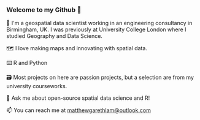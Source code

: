 ### Welcome to my Github 👋
🌱 I'm a geospatial data scientist working in an engineering consultancy in Birmingham, UK. I was previously at University College London where I studied Geography and Data Science.

🗺 I love making maps and innovating with spatial data. 

⌨️ R and Python

🗃 Most projects on here are passion projects, but a selection are from my university courseworks. 

💬 Ask me about open-source spatial data science and R! 

📫 You can reach me at matthewgarethlam@outlook.com 



<!--
**matthewgarethlam/matthewgarethlam** is a ✨ _special_ ✨ repository because its `README.md` (this file) appears on your GitHub profile.

Here are some ideas to get you started:

- 🔭 I’m currently working on ...
- 🌱 I’m currently learning ...
- 👯 I’m looking to collaborate on ...
- 🤔 I’m looking for help with ...
- 💬 Ask me about ...
- 📫 How to reach me: ...
- 😄 Pronouns: ...
- ⚡ Fun fact: ...
-->
